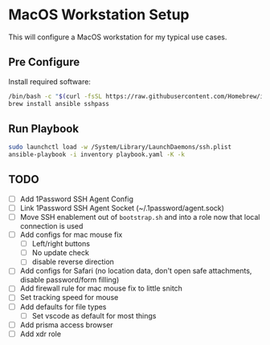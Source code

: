 # MacOS Workstation Setup

This will configure a MacOS workstation for my typical use cases.

## Pre Configure

Install required software:

```bash
/bin/bash -c "$(curl -fsSL https://raw.githubusercontent.com/Homebrew/install/HEAD/install.sh)"
brew install ansible sshpass
```

## Run Playbook

```bash
sudo launchctl load -w /System/Library/LaunchDaemons/ssh.plist
ansible-playbook -i inventory playbook.yaml -K -k
```

## TODO

- [ ] Add 1Password SSH Agent Config
- [ ] Link 1Password SSH Agent Socket (~/.1password/agent.sock)
- [ ] Move SSH enablement out of `bootstrap.sh` and into a role now that local connection is used
- [ ] Add configs for mac mouse fix
  - [ ] Left/right buttons
  - [ ] No update check
  - [ ] disable reverse direction
- [ ] Add configs for Safari (no location data, don't open safe attachments, disable password/form filling)
- [ ] Add firewall rule for mac mouse fix to little snitch
- [ ] Set tracking speed for mouse
- [ ] Add defaults for file types
  - [ ] Set vscode as default for most things
- [ ] Add prisma access browser
- [ ] Add xdr role
